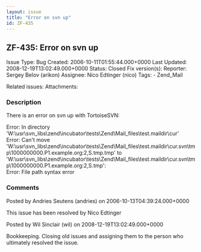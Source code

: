 ```yaml
---
layout: issue
title: "Error on svn up"
id: ZF-435
---
```


ZF-435: Error on svn up
-----------------------

 Issue Type: Bug Created: 2006-10-11T01:55:44.000+0000 Last Updated: 2008-12-19T13:02:49.000+0000 Status: Closed Fix version(s): 
 Reporter:  Sergey Belov (arikon)  Assignee:  Nico Edtinger (nico)  Tags: - Zend\_Mail
 
 Related issues: 
 Attachments: 
### Description

There is an error on svn up with TortoiseSVN:

Error: In directory 'W:\\usr\\svn\_libs\\zend\\incubator\\tests\\Zend\\Mail\_files\\test.maildir\\cur'  
 Error: Can't move 'W:\\usr\\svn\_libs\\zend\\incubator\\tests\\Zend\\Mail\_files\\test.maildir\\cur.svn\\tmp\\1000000000.P1.example.org:2,S.tmp.tmp' to 'W:\\usr\\svn\_libs\\zend\\incubator\\tests\\Zend\\Mail\_files\\test.maildir\\cur.svn\\tmp\\1000000000.P1.example.org:2,S.tmp':  
 Error: File path syntax error

 

 

### Comments

Posted by Andries Seutens (andries) on 2006-10-13T04:39:24.000+0000

This issue has been resolved by Nico Edtinger

 

 

Posted by Wil Sinclair (wil) on 2008-12-19T13:02:49.000+0000

Bookkeeping. Closing old issues and assigning them to the person who ultimately resolved the issue.

 

 